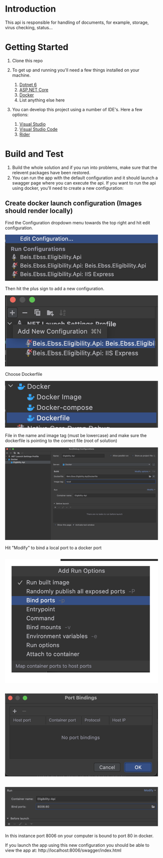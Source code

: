 # Introduction 
This api is responsible for handling of documents, for example, storage, virus checking, status...
# Getting Started
1. Clone this repo
2. To get up and running you'll need a few things installed on your machine.
   1. [Dotnet 6](https://dotnet.microsoft.com/en-us/download/dotnet/6.0)
   2. [ASP.NET Core](https://github.com/aspnet/Home)
   3. [Docker](https://www.docker.com/products/docker-desktop/)
   4. List anything else here
   
3. You can develop this project using a number of IDE's. Here a few options:
   1. [Visual Studio](https://visualstudio.microsoft.com/vs/)
   2. [Visual Studio Code](https://code.visualstudio.com/download)
   3. [Rider](https://www.jetbrains.com/rider/)

# Build and Test
1. Build the whole solution and if you run into problems, make sure that the relevent packages have been restored.
2. You can run the app with the default configuration and it should launch a swagger page where you can execute the api.
   If you want to run the api using docker, you'll need to create a new configuration:

## Create docker launch configuration (Images should render locally)
Find the Configuration dropdown menu towards the top right and hit edit configuration.


![Edit-launch-config-1.png](./.readme/Edit-launch-config-1.png)

Then hit the plus sign to add a new configuration.


![Edit-launch-config-2.png](./.readme/Edit-launch-config-2.png)
 
Choose Dockerfile

![Edit-launch-config-3.png](./.readme/Edit-launch-config-3.png)
   
File in the name and image tag (must be lowercase) and make sure the dockerfile is pointing to the correct file (root of solution)

![Edit-launch-config-4.png](./.readme/Edit-launch-config-4.png)

Hit "Modify" to bind a local port to a docker port


![Edit-launch-config-5.png](./.readme/Edit-launch-config-5.png)
-

![Edit-launch-config-6.png](./.readme/Edit-launch-config-6.png)
-

![Edit-launch-config-7.png](./.readme/Edit-launch-config-7.png)
-

In this instance port 8006 on your computer is bound to port 80 in docker.

If you launch the app using this new configuration you should be able to view the app at:
http://localhost:8006/swagger/index.html